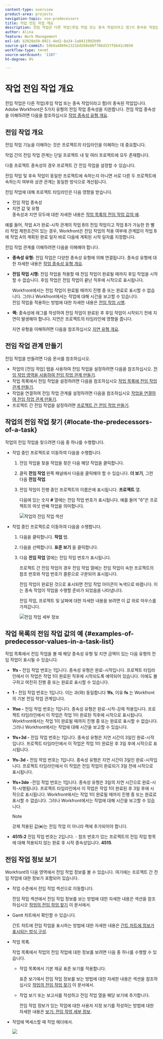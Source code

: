 ```yaml
---
content-type: overview
product-area: projects
navigation-topic: use-predecessors
title: 작업 전임 작업 개요
description: 전임 작업은 다른 작업(후임 작업 또는 종속 작업이라고 함)이 종속된 작업입니다. Adobe Workfront은 5가지 유형의 전임 작업 종속성을 지원합니다.
author: Alina
feature: Work Management
exl-id: b2020a50-0921-4ed2-8a34-1a0411992b99
source-git-commit: 5db9a4869e1321bd268e80f786d157fbb41c0656
workflow-type: tm+mt
source-wordcount: '1107'
ht-degree: 0%

---
```


# 작업 전임 작업 개요

<!-- 

CONTEXT SENSITIVE HELP article. DO NOT CHANGE THE NAME OF THE ARTICLE/ DO NOT MOVE OR DELETE! -->

전임 작업은 다른 작업(후임 작업 또는 종속 작업이라고 함)이 종속된 작업입니다. Adobe Workfront은 5가지 유형의 전임 작업 종속성을 지원합니다. 전임 작업 종속성을 이해하려면 다음을 참조하십시오 [작업 종속성 유형 개요](../../../manage-work/tasks/use-prdcssrs/task-dependency-types.md).

## 전임 작업 개요

전임 작업 기능을 이해하는 것은 프로젝트의 타임라인을 이해하는 데 중요합니다.

작업 간의 전임 작업 관계는 단일 프로젝트 내 및 여러 프로젝트에 모두 존재합니다.

다중 프로젝트 종속성의 경우 프로젝트 간 전임 작업을 설정할 수 있습니다.

전임 작업 및 후속 작업이 동일한 프로젝트에 속하는지 아니면 서로 다른 두 프로젝트에 속하는지 여부와 상관 관계는 동일한 방식으로 계산됩니다.

전임 작업에 대해 프로젝트 타임라인은 다음 영향을 받습니다.

* 전임 작업 종속성
* 지연 값 및 유형\
  종속성과 지연 모두에 대한 자세한 내용은 [작업 목록의 전임 작업 값의 예](#examples-of-predecessor-values-in-a-task-list).

예를 들어, 작업 A가 완료-시작 관계의 작업 B의 전임 작업이고 작업 B가 가능한 한 빨리 작업 제한조건이 있는 경우, Workfront은 전임 작업의 적용 여부에 관계없이 작업 B에 작업 A의 계획된 완료 일자 바로 다음에 계획된 시작 일자를 지정합니다.

전임 작업 관계를 이해하려면 다음을 이해해야 합니다.

* **종속성 유형:** 전임 작업은 다양한 종속성 유형에 의해 연결됩니다. 종속성 유형에 대한 자세한 내용은 [작업 종속성 유형 개요](../../../manage-work/tasks/use-prdcssrs/task-dependency-types.md).

* **전임 작업 시행:** 전임 작업을 적용할 때 전임 작업이 완료될 때까지 후임 작업을 시작할 수 없습니다. 후임 작업은 전임 작업이 끝난 직후에 시작으로 표시됩니다.

  Workfront에서는 전임 작업이 완료될 때까지 진행 중 또는 완료로 표시할 수 없습니다. 그러나 Workfront에서는 작업에 대해 시간을 보고할 수 있습니다.\
  전임 작업을 적용하는 방법에 대한 자세한 내용은 [전임 작업 시행](../../../manage-work/tasks/use-prdcssrs/enforced-predecessors.md).

* **랙:** 종속성에 래그를 작성하여 전임 작업이 완료된 후 후임 작업이 시작되기 전에 지연이 발생해야 합니다. 지연은 프로젝트의 타임라인에 영향을 줍니다.

  지연 유형을 이해하려면 다음을 참조하십시오 [지연 유형 개요](../../../manage-work/tasks/use-prdcssrs/lag-types.md).

## 전임 작업 관계 만들기

전임 작업을 만들려면 다음 문서를 참조하십시오.

* 작업의 [전임 작업] 탭을 사용하여 전임 작업을 설정하려면 다음을 참조하십시오. [전임 작업 영역을 사용하여 전임 작업 관계 만들기](../../../manage-work/tasks/use-prdcssrs/create-predecessors-in-predecessors-area.md).
* 작업 목록에서 전임 작업을 설정하려면 다음을 참조하십시오 [작업 목록에 전임 작업 관계 만들기](../../../manage-work/tasks/use-prdcssrs/create-predecessors-on-task-list.md).
* 작업을 연결하여 전임 작업 관계를 설정하려면 다음을 참조하십시오 [작업을 연결하여 전임 작업 관계 만들기](../../../manage-work/tasks/use-prdcssrs/create-predecessors-by-chaining-tasks.md).
* 프로젝트 간 전임 작업을 설정하려면 [프로젝트 간 전임 작업 만들기](../../../manage-work/tasks/use-prdcssrs/cross-project-predecessors.md).

## 작업의 전임 작업 찾기 {#locate-the-predecessors-of-a-task}

작업의 전임 작업을 찾으려면 다음 중 하나를 수행합니다.

* 작업 중인 프로젝트로 이동하여 다음을 수행합니다.

   1. 전임 작업을 찾을 작업을 찾은 다음 해당 작업을 클릭합니다.
   1. 클릭 **전임 작업** 왼쪽 패널에서 다음을 클릭해야 할 수 있습니다. **더 보기**, 그런 다음 **전임 작업**.
   1. 전임 작업이 진행 중인 프로젝트의 이름은에 표시됩니다. **프로젝트** 열.

      다음에 있는 숫자 **#** 열에는 전임 작업 번호가 표시됩니다. 예를 들어 &quot;6&quot;은 프로젝트의 여섯 번째 작업을 의미합니다.

      ![작업의 전임 작업 섹션](assets/predecessors-area-with-task-header.png)

* 작업 중인 프로젝트로 이동하여 다음을 수행합니다.

   1. 다음을 클릭합니다. **작업** 탭.
   1. 다음을 선택합니다. **표준 보기** 을 클릭합니다.
   1. 다음 **전임 작업** 열에는 전임 작업 번호가 표시됩니다.

      프로젝트 간 전임 작업의 경우 전임 작업 열에는 전임 작업이 속한 프로젝트의 참조 번호와 작업 번호가 콜론으로 구분되어 표시됩니다.

      전임 작업이 완료된 것으로 표시되면 전임 작업 아이콘이 녹색으로 바뀝니다. 이는 종속 작업이 작업을 수행할 준비가 되었음을 나타냅니다.

      전임 작업, 프로젝트 및 날짜에 대한 자세한 내용을 보려면 이 값 위로 마우스를 가져갑니다.

      ![전임 작업 세부 정보](assets/predecessor-details-in-task-list.png)

## 작업 목록의 전임 작업 값의 예 {#examples-of-predecessor-values-in-a-task-list}

작업 목록에서 전임 작업을 볼 때 해당 종속성 유형 및 지연 금액이 있는 다음 유형의 전임 작업이 표시될 수 있습니다.

* **1fs -** 전임 작업 번호는 1입니다. 종속성 유형은 완료-시작입니다. 프로젝트 타임라인에서 이 작업은 작업 1이 완료된 직후에 시작되도록 예약되어 있습니다. 이에도 불구하고 여전히 진행 중 또는 완료로 표시할 수 있습니다.
* **1 -** 전임 작업 번호는 1입니다. 이는 과(와) 동일합니다 **1fs**, 이유 **fs** 는 Workfront의 기본 전임 작업 관계입니다.

* **1fse -** 전임 작업 번호는 1입니다. 종속성 유형은 완료-시작-강제 적용입니다. 프로젝트 타임라인에서 이 작업은 작업 1이 완료된 직후에 시작으로 표시됩니다. Workfront에서는 작업 1이 완료될 때까지 진행 중 또는 완료로 표시할 수 없습니다. 그러나 Workfront에서는 작업에 대해 시간을 보고할 수 있습니다.
* **1fs+3d -** 전임 작업 번호는 1입니다. 종속성 유형은 지연 시간이 3일인 완료-시작입니다. 프로젝트 타임라인에서 이 작업은 작업 1이 완료된 후 3일 후에 시작으로 표시됩니다.
* **1fs-3d -** 전임 작업 번호는 1입니다. 종속성 유형은 지연 시간이 3일인 완료-시작입니다. 프로젝트 타임라인에서 이 작업은 전임 작업이 완료되기 3일 전에 시작으로 표시됩니다.
* **1fs+3de** -전임 작업 번호는 1입니다. 종속성 유형은 3일의 지연 시간으로 완료-시작-시행됩니다. 프로젝트 타임라인에서 이 작업은 작업 1이 완료된 후 3일 후에 시작으로 표시됩니다. Workfront에서는 작업 1이 완료될 때까지 진행 중 또는 완료로 표시할 수 없습니다. 그러나 Workfront에서는 작업에 대해 시간을 보고할 수 있습니다.

  >[!NOTE]
  >
  >강제 적용된 값(**e**)는 전임 작업 이 아니라 랙에 추가되어야 합니다.

* **4515:2** 전임 작업 번호는 2입니다. - 참조 번호가 있는 프로젝트의 전임 작업 항목에 대해 적용되지 않는 완료 후 시작 종속성입니다. **4515**.

## 전임 작업 정보 보기

Workfront의 다음 영역에서 전임 작업 정보를 볼 수 있습니다. 여기에는 프로젝트 간 전임 작업에 대한 정보가 포함되어 있습니다.

* 작업 수준에서 전임 작업 섹션으로 이동합니다.

  전임 작업 섹션에서 전임 작업 정보를 보는 방법에 대한 자세한 내용은 섹션을 참조하십시오 [작업의 전임 작업 찾기](#locate-the-predecessors-of-a-task) 이 문서에서.

* Gantt 차트에서 확인할 수 있습니다.

  간트 차트에 전임 작업을 표시하는 방법에 대한 자세한 내용은 [간트 차트에 정보가 표시되는 방식 구성](../../../manage-work/gantt-chart/use-the-gantt-chart/configure-info-on-gantt-chart.md).

* 작업 목록.

  작업 목록에서 작업의 전임 작업에 대한 정보를 보려면 다음 중 하나를 수행할 수 있습니다.

   * 작업 목록에서 기본 제공 표준 보기를 적용합니다.

     표준 보기에서 전임 작업 정보를 보는 방법에 대한 자세한 내용은 섹션을 참조하십시오 [작업의 전임 작업 찾기](#locate-the-predecessors-of-a-task) 이 문서에서.

   * 작업 보기 또는 보고서를 작성하고 전임 작업 열을 해당 보기에 추가합니다.

     전임 작업 정보가 있는 작업에 대한 사용자 지정 보기를 작성하는 방법에 대한 자세한 내용은 [보기: 전임 작업 세부 정보](../../../reports-and-dashboards/reports/custom-view-filter-grouping-samples/view-predecessor-details.md).

* 작업에 액세스할 때 작업 헤더에서.

  ![](assets/qs-predecessor-info-in-task-header-350x141.png)
